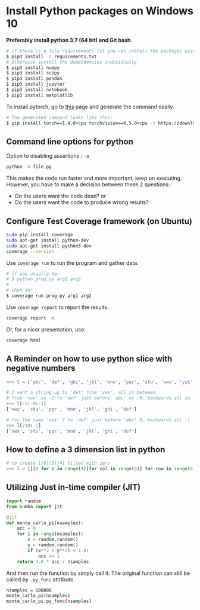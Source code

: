 # Install Python packages on Windows 10

**Preferably install python 3.7 (64 bit) and Git bash.**

```bash
# If there is a file requirements.txt you can install the packages using this command:
$ pip3 install -r requirements.txt
# Otherwise install the dependencies individually
$ pip3 install numpy
$ pip3 install scipy
$ pip3 install pandas
$ pip3 install jupyter
$ pip3 install notebook
$ pip3 install matplotlib
```

To install pytorch, go to [this](https://pytorch.org/get-started/locally/) page and generate the command easily.

```bash
# The generated command looks like this:
$ pip install torch==1.4.0+cpu torchvision==0.5.0+cpu -f https://download.pytorch.org/whl/torch_stable.html
```

## Command line options for python

Option to disabling assertions : `-o`

```bash
python -o file.py
```

This makes the code run faster and more important, keep on executing. However, you have to make a decision between these 2 questions:

- Do the users want the code dead? or
- Do the users want the code to produce wrong results?

## Configure Test Coverage framework (on Ubuntu)

```bash
sudo pip install coverage
sudo apt-get install python-dev
sudo apt-get install python3-dev
coverage --version
```

Use `coverage run` to run the program and gather data:

```bash
# if you usually do:
# $ python prog.py arg1 arg2
#
# then do:
$ coverage run prog.py arg1 arg2
```

Use `coverage report` to report the results.

```bash
coverage report -m
```

Or, for a nicer presentation, use:

```bash
coverage html
```

## A Reminder on how to use python slice with negative numbers

```python
>>> l = ['abc', 'def', 'ghi', 'jkl', 'mno', 'pqr', 'stu', 'vwx', 'yz&']

# I want a string up to 'def' from 'vwx', all in between
# from 'vwx' so -2;to 'def' just before 'abc' so -9; backwards all so -1.
>>> l[-2:-9:-1]
['vwx', 'stu', 'pqr', 'mno', 'jkl', 'ghi', 'def']

# For the same 'vwx' 7 to 'def' just before 'abc' 0, backwards all -1
>>> l[7:0:-1]
['vwx', 'stu', 'pqr', 'mno', 'jkl', 'ghi', 'def']
```

## How to define a 3 dimension list in python

```python
# to create l[6][5][4] filled with zero
>>> l = [[[0 for z in range(4)]for col in range(5)] for row in range(6)]
```

## Utilizing Just in-time compiler (JIT)

```python
import random
from numba import jit

@jit
def monte_carlo_pi(nsamples):
    acc = 0
    for i in range(nsamples):
        x = random.random()
        y = random.random()
        if (x**2 + y**2) < 1.0:
            acc += 1
    return 4.0 * acc / nsamples
```

And then run the function by simply call it. The original function can still be called by `.py_func` attribute.

```bash
nsamples = 100000
monte_carlo_pi(nsamples)
monte_carlo_pi.py_func(nsamples)
```
